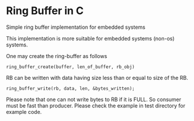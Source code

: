 # Ring Buffer in C

Simple ring buffer implementation for embedded systems

This implementation is more suitable for embedded systems (non-os) systems.

One may create the ring-buffer as follows
```
ring_buffer_create(buffer, len_of_buffer, rb_obj)
```
RB can be written with data having size less than or equal to size of the RB.
```
ring_buffer_write(rb, data, len, &bytes_written);
```

Please note that one can not write bytes to RB if it is FULL. So consumer must be fast than producer.
Please check the example in test directory for example code.
